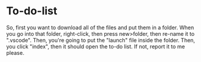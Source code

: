 # To-do-list

So, first you want to download all of the files and put them in a folder. When you go into that folder, right-click, then press new>folder, then re-name it to ".vscode". Then, you're going to put the "launch" file inside the folder. Then, you click "index", then it should open the to-do list. If not, report it to me please.
